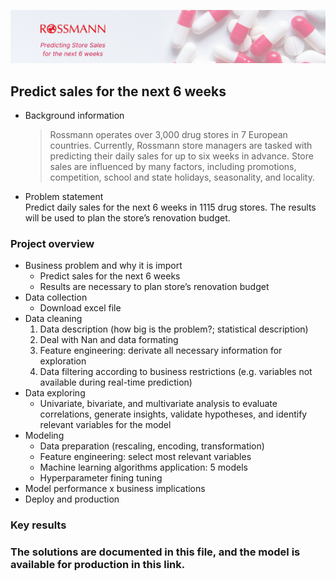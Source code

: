 ![Banner](banner.png)

## Predict sales for the next 6 weeks

- Background information
    > Rossmann operates over 3,000 drug stores in 7 European countries. Currently, Rossmann store managers are tasked with predicting their daily sales for up to six weeks in advance. Store sales are influenced by many factors, including promotions, competition, school and state holidays, seasonality, and locality. 
    
- Problem statement  
    Predict daily sales for the next 6 weeks in 1115 drug stores. 
    The results will be used to plan the store’s renovation budget.

### Project overview

- Business problem and why it is import
    - Predict sales for the next 6 weeks
    - Results are necessary to plan store’s renovation budget
- Data collection
    - Download excel file
- Data cleaning
    1. Data description (how big is the problem?; statistical description)
    2. Deal with Nan and data formating
    3. Feature engineering: derivate all necessary information for exploration
    4. Data filtering according to business restrictions (e.g. variables not available during real-time prediction)
- Data exploring
    - Univariate, bivariate, and multivariate analysis to evaluate correlations, generate insights, validate hypotheses, and identify relevant variables for the model
- Modeling
    - Data preparation (rescaling, encoding, transformation)
    - Feature engineering: select most relevant variables 
    - Machine learning algorithms application: 5 models
    - Hyperparameter fining tuning
- Model performance x business implications
- Deploy and production
  
   
### Key results


### The solutions are documented in this file, and the model is available for production in this link.


